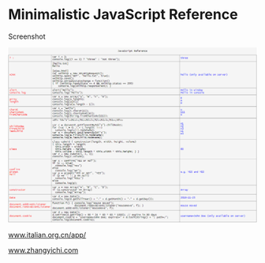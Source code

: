 # Minimalistic JavaScript Reference

Screenshot

![image](https://github.com/bg1fpx/minimalistic-javascript-reference/blob/main/screenshot.gif)

www.italian.org.cn/app/

www.zhangyichi.com
